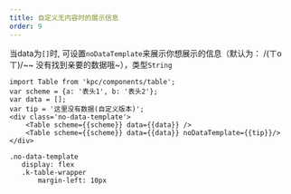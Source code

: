 ```yaml
---
title: 自定义无内容时的展示信息
order: 9
---
```


当data为`[]`时, 可设置`noDataTemplate`来展示你想展示的信息（默认为： /(ㄒoㄒ)/~~ 没有找到亲要的数据哦~），类型`String`

```vdt
import Table from 'kpc/components/table';
var scheme = {a: '表头1', b: '表头2'};
var data = [];
var tip = '这里没有数据(自定义版本)';
<div class='no-data-template'>
    <Table scheme={{scheme}} data={{data}} />
    <Table scheme={{scheme}} data={{data}} noDataTemplate={{tip}}/>
</div>
```

```styl
.no-data-template
   display: flex
   .k-table-wrapper
       margin-left: 10px
```







